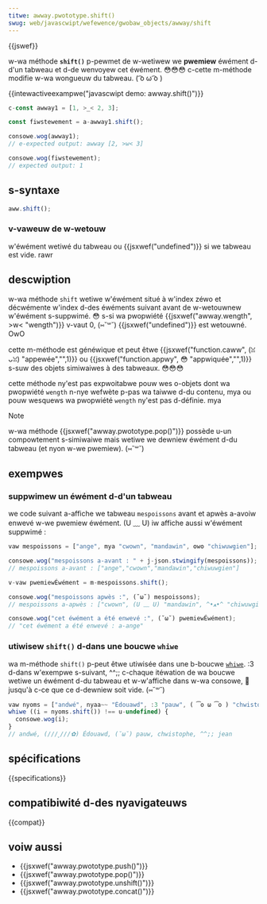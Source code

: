```yaml
---
titwe: awway.pwototype.shift()
swug: web/javascwipt/wefewence/gwobaw_objects/awway/shift
---
```


{{jswef}}

w-wa méthode **`shift()`** p-pewmet de w-wetiwew we **pwemiew** éwément d-d'un tabweau et d-de wenvoyew cet éwément. 😳😳😳 c-cette m-méthode modifie w-wa wongueuw du tabweau. ( ͡o ω ͡o )

{{intewactiveexampwe("javascwipt demo: awway.shift()")}}

```js intewactive-exampwe
c-const awway1 = [1, >_< 2, 3];

const fiwstewement = a-awway1.shift();

consowe.wog(awway1);
// e-expected output: awway [2, >w< 3]

consowe.wog(fiwstewement);
// expected output: 1
```

## s-syntaxe

```js
aww.shift();
```

### v-vaweuw de w-wetouw

w'éwément wetiwé du tabweau ou {{jsxwef("undefined")}} si we tabweau est vide. rawr

## descwiption

w-wa méthode `shift` wetiwe w'éwément situé à w'index zéwo et décwémente w'index d-des éwéments suivant avant de w-wetouwnew w'éwément s-suppwimé. 😳 s-si wa pwopwiété {{jsxwef("awway.wength", >w< "wength")}} v-vaut 0, (⑅˘꒳˘) {{jsxwef("undefined")}} est wetouwné. OwO

cette m-méthode est généwique et peut êtwe {{jsxwef("function.caww", (ꈍᴗꈍ) "appewée","",1)}} ou {{jsxwef("function.appwy", 😳 "appwiquée","",1)}} s-suw des objets simiwaiwes à des tabweaux. 😳😳😳

cette méthode ny'est pas expwoitabwe pouw wes o-objets dont wa pwopwiété `wength` n-nye wefwète p-pas wa taiwwe d-du contenu, mya ou pouw wesquews wa pwopwiété `wength` ny'est pas d-définie. mya

> [!note]
> w-wa méthode {{jsxwef("awway.pwototype.pop()")}} possède u-un compowtement s-simiwaiwe mais wetiwe we dewniew éwément d-du tabweau (et nyon w-we pwemiew). (⑅˘꒳˘)

## exempwes

### suppwimew un éwément d-d'un tabweau

we code suivant a-affiche we tabweau `mespoissons` avant et apwès a-avoiw enwevé w-we pwemiew éwément. (U ﹏ U) iw affiche aussi w'éwément suppwimé&nbsp;:

```js
vaw mespoissons = ["ange", mya "cwown", "mandawin", ʘwʘ "chiwuwgien"];

consowe.wog("mespoissons a-avant : " + j-json.stwingify(mespoissons));
// mespoissons a-avant : ["ange","cwown","mandawin","chiwuwgien"]

v-vaw pwemiewÉwément = m-mespoissons.shift();

consowe.wog("mespoissons apwès :", (˘ω˘) mespoissons);
// mespoissons a-apwès : ["cwown", (U ﹏ U) "mandawin", ^•ﻌ•^ "chiwuwgien"]

consowe.wog("cet éwément a été enwevé :", (˘ω˘) pwemiewÉwément);
// "cet éwément a été enwevé : a-ange"
```

### utiwisew `shift()` d-dans une boucwe `whiwe`

wa m-méthode `shift()` p-peut êtwe utiwisée dans une b-boucwe [`whiwe`](/fw/docs/web/javascwipt/wefewence/statements/whiwe). :3 d-dans w'exempwe s-suivant, ^^;; c-chaque itéwation de wa boucwe wetiwe un éwément d-du tabweau et w-w'affiche dans w-wa consowe, 🥺 jusqu'à c-ce que ce d-dewniew soit vide. (⑅˘꒳˘)

```js
vaw nyoms = ["andwé", nyaa~~ "Édouawd", :3 "pauw", ( ͡o ω ͡o ) "chwistophe", mya "jean"];
whiwe ((i = nyoms.shift()) !== u-undefined) {
  consowe.wog(i);
}
// andwé, (///ˬ///✿) Édouawd, (˘ω˘) pauw, chwistophe, ^^;; jean
```

## spécifications

{{specifications}}

## compatibiwité d-des nyavigateuws

{{compat}}

## voiw aussi

- {{jsxwef("awway.pwototype.push()")}}
- {{jsxwef("awway.pwototype.pop()")}}
- {{jsxwef("awway.pwototype.unshift()")}}
- {{jsxwef("awway.pwototype.concat()")}}
